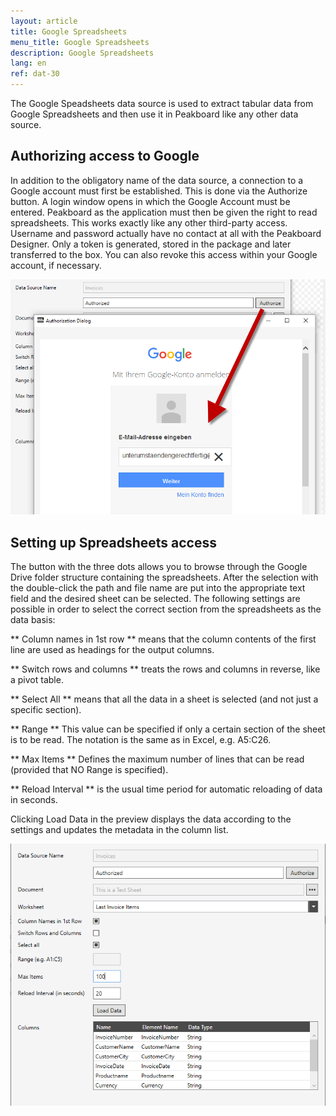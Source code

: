 ```yaml
---
layout: article
title: Google Spreadsheets
menu_title: Google Spreadsheets
description: Google Spreadsheets
lang: en
ref: dat-30
---
```

The Google Speadsheets data source is used to extract tabular data from Google Spreadsheets and then use it in Peakboard like any other data source.

## Authorizing access to Google

In addition to the obligatory name of the data source, a connection to a Google account must first be established. This is done via the Authorize button. A login window opens in which the Google Account must be entered. Peakboard as the application must then be given the right to read spreadsheets. This works exactly like any other third-party access. Username and password actually have no contact at all with the Peakboard Designer. Only a token is generated, stored in the package and later transferred to the box. You can also revoke this access within your Google account, if necessary.

![image_1](/assets/images/Data_Sources/GoogleSpreadsheets/SpeadsheetsSource01.png)

## Setting up Spreadsheets access

The button with the three dots allows you to browse through the Google Drive folder structure containing the spreadsheets. After the selection with the double-click the path and file name are put into the appropriate text field and the desired sheet can be selected.
The following settings are possible in order to select the correct section from the spreadsheets as the data basis:

** Column names in 1st row **
means that the column contents of the first line are used as headings for the output columns.

** Switch rows and columns **
treats the rows and columns in reverse, like a pivot table.

** Select All **
means that all the data in a sheet is selected (and not just a specific section).

** Range **
This value can be specified if only a certain section of the sheet is to be read. The notation is the same as in Excel, e.g. A5:C26.

** Max Items **
Defines the maximum number of lines that can be read (provided that NO Range is specified).

** Reload Interval **
is the usual time period for automatic reloading of data in seconds.

Clicking Load Data in the preview displays the data according to the settings and updates the metadata in the column list.

![image_1](/assets/images/Data_Sources/GoogleSpreadsheets/SpeadsheetsSource02.png)
